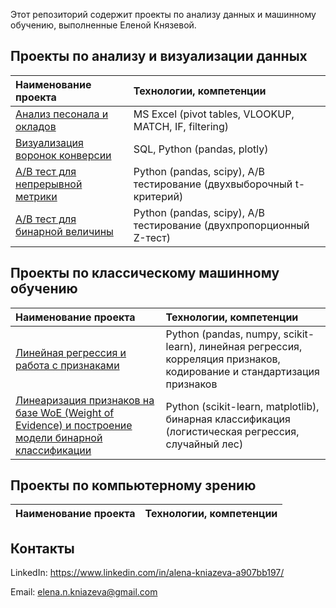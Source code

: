 Этот репозиторий содержит проекты по анализу данных и машинному обучению, выполненные Еленой Князевой.

## Проекты по анализу и визуализации данных

| Наименование проекта          | Технологии, компетенции    |
| :---                          | :---          |
| [Анализ песонала и окладов](https://github.com/ElenaNKn/portfolio_rus/blob/master/project_excel/description.md)  | MS Excel (pivot tables, VLOOKUP, MATCH, IF, filtering)      |
| [Визуализация воронок конверсии](https://github.com/ElenaNKn/portfolio_rus/tree/master/project_sql_plotly/description.md)  | SQL, Python (pandas, plotly)    |
| [A/B тест для непрерывной метрики](https://github.com/ElenaNKn/portfolio_rus/tree/master/project_ab_test_continuous_metrics/description.md)  | Python (pandas, scipy), A/B тестирование (двухвыборочный t-критерий)    |
| [A/B тест для бинарной величины](https://github.com/ElenaNKn/portfolio_rus/tree/master/project_ab_test_bernoulli_variable/description.md)  | Python (pandas, scipy), A/B тестирование (двухпропорционный Z-тест)    |

## Проекты по классическому машинному обучению

| Наименование проекта          | Технологии, компетенции    |
| :---                          | :---          |
| [Линейная регрессия и работа с признаками](https://github.com/ElenaNKn/portfolio_rus/blob/master/project_linear_regression/description.md)  | Python (pandas, numpy, scikit-learn), линейная регрессия, корреляция признаков, кодирование и стандартизация признаков    |
| [Линеаризация признаков на базе WoE (Weight of Evidence) и построение модели бинарной классификации](https://github.com/ElenaNKn/portfolio_rus/blob/master/project_features_linearization_woe/description.md)  | Python (scikit-learn, matplotlib), бинарная классификация (логистическая регрессия, случайный лес)      |

## Проекты по компьютерному зрению

| Наименование проекта          | Технологии, компетенции    |
| :---                          | :---          |


## Контакты

LinkedIn: https://www.linkedin.com/in/alena-kniazeva-a907bb197/ 

Email: elena.n.kniazeva@gmail.com